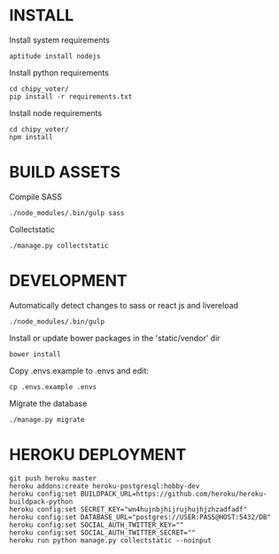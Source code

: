 
# INSTALL

Install system requirements

    aptitude install nodejs

Install python requirements

    cd chipy_voter/
    pip install -r requirements.txt

Install node requirements

	cd chipy_voter/
    npm install


# BUILD ASSETS

Compile SASS

    ./node_modules/.bin/gulp sass

Collectstatic

    ./manage.py collectstatic


# DEVELOPMENT

Automatically detect changes to sass or react js and livereload

    ./node_modules/.bin/gulp

Install or update bower packages in the 'static/vendor' dir

    bower install

Copy .envs.example to .envs and edit:

    cp .envs.example .envs

Migrate the database

    ./manage.py migrate

# HEROKU DEPLOYMENT

    git push heroku master
    heroku addons:create heroku-postgresql:hobby-dev
    heroku config:set BUILDPACK_URL=https://github.com/heroku/heroku-buildpack-python
    heroku config:set SECRET_KEY="wn4hujnbjhijrujhujhjzhzadfadf"
    heroku config:set DATABASE_URL="postgres://USER:PASS@HOST:5432/DB"
    heroku config:set SOCIAL_AUTH_TWITTER_KEY=""
    heroku config:set SOCIAL_AUTH_TWITTER_SECRET=""
    heroku run python manage.py collectstatic --noinput
